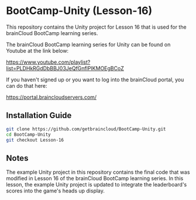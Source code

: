# BootCamp-Unity (Lesson-16)

This repository contains the Unity project for Lesson 16 that is used for the brainCloud BootCamp learning series.

The brainCloud BootCamp learning series for Unity can be found on Youtube at the link below:

https://www.youtube.com/playlist?list=PLDHkRGdDbBBJ03JeQfGnflPIKMOEgBCoZ


If you haven't signed up or you want to log into the brainCloud portal, you can do that here:

https://portal.braincloudservers.com/


## Installation Guide

```bash
git clone https://github.com/getbraincloud/BootCamp-Unity.git
cd BootCamp-Unity
git checkout Lesson-16
```

## Notes

The example Unity project in this repository contains the final code that was modified in Lesson 16 of the brainCloud BootCamp learning series. In this lesson, the example Unity project is updated to integrate the leaderboard's scores into the game's heads up display. 
